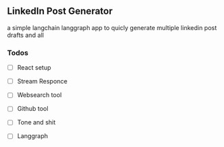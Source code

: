 ## LinkedIn Post Generator
a simple langchain langgraph app to quicly generate multiple linkedin post drafts and all

### Todos
- [ ] React setup 
- [ ] Stream Responce
- [ ] Websearch tool
- [ ] Github tool
- [ ] Tone and shit 
- [ ] Langgraph


